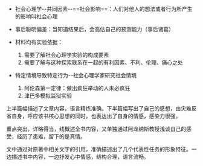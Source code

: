 - 社会心理学--共同因素--==社会影响==：人们对他人的想法或者行为所产生的影响叫社会心理
- 事后聪明偏差：当知道结果后，会高估自己的预测能力（事后诸葛）
- 材料均有实验依据：
    
    1. 需要了解社会心理学实验的构成要素
    2. 需要了解与这种探索联系在一起的有利因素、不利、伦理、痛心之处
- 特定情境导致特定行为--社会心理学家研究社会情境
    
    1. 阿伦森第一定律：做出疯狂举动的人未必疯狂
    2. 津巴多模拟监狱实验

上半篇幅描述了文章内容，语言精炼准确。下半篇幅写出了自己的感想，由灾难反省自身，呼应该书核心思想的同时，也表达出了自身的情感，感染力很强。
 
重点突出，详略得当，线概述全书内容，又单独通过阿龙纳斯教授浅谈自己的感受，经历了患难，留下的是真情。
 
文中通过对原著中相关文字的引用，准确描述出了几个代表性任务的形象特征。一边描述书中内容，一边抒发心中情感，结构合理，语言流畅。